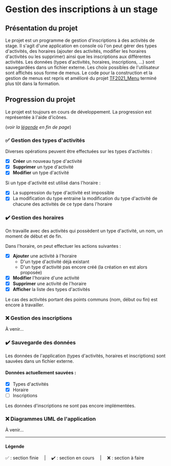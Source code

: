 # Gestion des inscriptions à un stage
## Présentation du projet
Le projet est un programme de gestion d'inscriptions à des activités de stage.
Il s'agit d'une application en console où l'on peut gérer des types d'activités, des horaires (ajouter des activités, modifier les horaires d'activités ou les supprimer) ainsi que les inscriptions aux différentes activités.
Les données (types d'activités, horaires, inscriptions, ...) sont sauvegardées dans un fichier externe.
Les choix possibles de l'utilisateur sont affichés sous forme de menus. Le code pour la construction et la gestion de menus est repris et amélioré du projet [TF2021_Menu](https://github.com/LionelD29/TF2021-Menu) terminé plus tôt dans la formation.

## Progression du projet
Le projet est toujours en cours de développement. La progression est représentée à l'aide d'icônes.

(*voir la [légende](#légende) en fin de page*)

### ✅ Gestion des types d'activités
Diverses opérations peuvent être effectuées sur les types d'activités :
- [X] **Créer** un nouveau type d'activité
- [X] **Supprimer** un type d'activité
- [X] **Modifier** un type d'activité

Si un type d'activité est utilisé dans l'horaire :
- [X] La suppression du type d'activité est impossible
- [X] La modification du type entraine la modification du type d'activité de chacune des activités de ce type dans l'horaire

### ✔️ Gestion des horaires
On travaille avec des activités qui possèdent un type d'activité, un nom, un moment de début et de fin.

Dans l'horaire, on peut effectuer les actions suivantes :
- [X] **Ajouter** une activité à l'horaire
    * D'un type d'activité déjà existant
    * D'un type d'activité pas encore créé (la création en est alors proposée)
- [X] **Modifier** l'horaire d'une activité
- [X] **Supprimer** une activité de l'horaire
- [X] **Afficher** la liste des types d'activités

Le cas des activités portant des points communs (nom, début ou fin) est encore à travailler.

### ❌ Gestion des inscriptions
À venir...

### ✔️ Sauvegarde des données
Les données de l'application (types d'activités, horaires et inscriptions) sont sauvées dans un fichier externe.

#### Données actuellement sauvées :
- [X] Types d'activités
- [X] Horaire
- [ ] Inscriptions

Les données d'inscriptions ne sont pas encore implémentées.

### ❌ Diagrammes UML de l'application
À venir...

- - - -

#### Légende
✅ : section finie &emsp;|&emsp; ✔️ : section en cours &emsp;|&emsp; ❌ : section à faire
